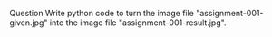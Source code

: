 Question
Write python code to
turn the image file "assignment-001-given.jpg" into the image file "assignment-001-result.jpg".
